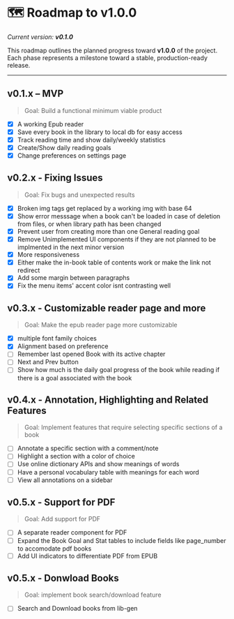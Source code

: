# 🗺️ Roadmap to v1.0.0

_Current version: **v0.1.0**_

This roadmap outlines the planned progress toward **v1.0.0** of the project.  
Each phase represents a milestone toward a stable, production-ready release.

---

## v0.1.x – MVP

> Goal: Build a functional minimum viable product

- [x] A working Epub reader
- [x] Save every book in the library to local db for easy access
- [x] Track reading time and show daily/weekly statistics
- [x] Create/Show daily reading goals
- [x] Change preferences on settings page

## v0.2.x - Fixing Issues

> Goal: Fix bugs and unexpected results

- [x] Broken img tags get replaced by a working img with base 64
- [x] Show error messsage when a book can't be loaded in case of deletion from files, or when library path has been changed
- [x] Prevent user from creating more than one General reading goal
- [x] Remove Unimplemented UI components if they are not planned to be implmented in the next minor version
- [x] More responsiveness
- [x] Either make the in-book table of contents work or make the link not redirect
- [x] Add some margin between paragraphs
- [x] Fix the menu items' accent color isnt contrasting well

## v0.3.x - Customizable reader page and more

> Goal: Make the epub reader page more customizable

- [x] multiple font family choices
- [x] Alignment based on preference
- [ ] Remember last opened Book with its active chapter
- [ ] Next and Prev button
- [ ] Show how much is the daily goal progress of the book while reading if there is a goal associated with the book

## v0.4.x - Annotation, Highlighting and Related Features

> Goal: Implement features that require selecting specific sections of a book

- [ ] Annotate a specific section with a comment/note
- [ ] Highlight a section with a color of choice
- [ ] Use online dictionary APIs and show meanings of words
- [ ] Have a personal vocabulary table with meanings for each word
- [ ] View all annotations on a sidebar

## v0.5.x - Support for PDF

> Goal: Add support for PDF

- [ ] A separate reader component for PDF
- [ ] Expand the Book Goal and Stat tables to include fields like page_number to accomodate pdf books
- [ ] Add UI indicators to differentiate PDF from EPUB

## v0.5.x - Donwload Books

> Goal: implement book search/download feature

- [ ] Search and Download books from lib-gen
